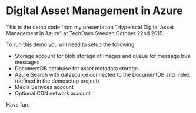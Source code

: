 # Digital Asset Management in Azure
This is the demo code from my presentation "Hyperscal Digital Asset Management in Azure" at TechDays Sweden October 22nd 2015. 

To run this demo you will need to setup the following: 

- Storage account for blob storage of images and queue for message bus messages
- DocumentDB database for asset metadata storage
- Azure Search with datasource connected to the DocumentDB and index (defined in the demosetup project)
- Media Serivces account 
- Optional CDN network account

Have fun.
